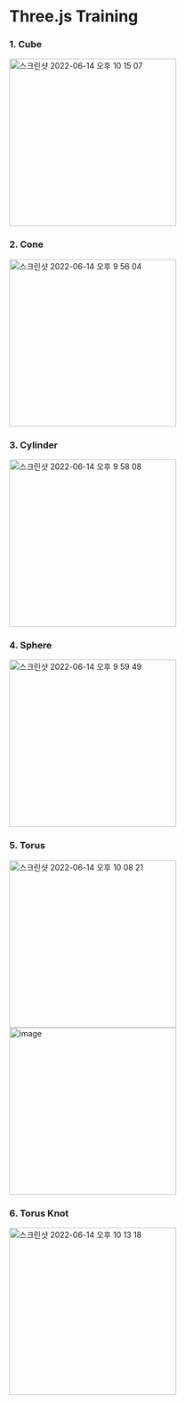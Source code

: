 # Three.js Training

### 1. Cube
<img width="300" alt="스크린샷 2022-06-14 오후 10 15 07" src="https://user-images.githubusercontent.com/46489446/173585984-a9e08eec-b49b-4baa-a34a-056a24de2bab.png">

### 2. Cone
<img width="300" alt="스크린샷 2022-06-14 오후 9 56 04" src="https://user-images.githubusercontent.com/46489446/173582191-bffb3f23-337a-4473-8b6d-27ba3c2c9e25.png">

### 3. Cylinder
<img width="300" alt="스크린샷 2022-06-14 오후 9 58 08" src="https://user-images.githubusercontent.com/46489446/173582595-f2d54c1d-b194-4bd1-bd4d-263859697646.png">

### 4. Sphere
<img width="300" alt="스크린샷 2022-06-14 오후 9 59 49" src="https://user-images.githubusercontent.com/46489446/173582936-76d29cf7-b282-45f6-8723-e5ab01afbdd0.png">

### 5. Torus
<img width="300" alt="스크린샷 2022-06-14 오후 10 08 21" src="https://user-images.githubusercontent.com/46489446/173584614-d81f34fc-9a9d-47c0-941f-f16730c20cc6.png">
<img width="300" alt="image" src="https://user-images.githubusercontent.com/46489446/173593056-86d0ab46-b4d7-4671-9dda-d82d97ffb148.png">

### 6. Torus Knot
<img width="300" alt="스크린샷 2022-06-14 오후 10 13 18" src="https://user-images.githubusercontent.com/46489446/173585620-da7e91a7-4847-4924-94e0-25f454cba07c.png">

